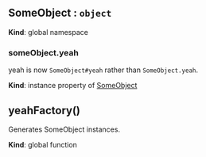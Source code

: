 <a name="SomeObject"></a>
## SomeObject : `object`
**Kind**: global namespace


<a name="SomeObject+yeah"></a>
### someObject.yeah
yeah is now `SomeObject#yeah` rather than `SomeObject.yeah`.

**Kind**: instance property of [SomeObject](#SomeObject)


<a name="BITBUCKET-yeahFactory"></a>
## yeahFactory()
Generates SomeObject instances.

**Kind**: global function


